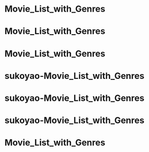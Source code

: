 # Movie_List_with_Genres
# Movie_List_with_Genres
# Movie_List_with_Genres
# sukoyao-Movie_List_with_Genres
# sukoyao-Movie_List_with_Genres
# sukoyao-Movie_List_with_Genres
# Movie_List_with_Genres
